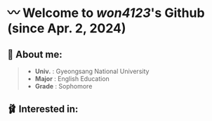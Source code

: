 # 〰️ Welcome to *won4123*'s Github (since Apr. 2, 2024)

## 🧸 **About me:**
>* **Univ.** : Gyeongsang National University
>* **Major** : English Education
>* **Grade** : Sophomore

## 🩰 **Interested in:**
